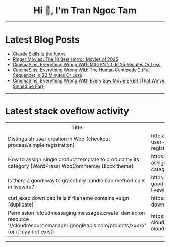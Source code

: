 <h1 align="center">Hi 👋, I'm Tran Ngoc Tam</h1>

---

# Latest Blog Posts 
<!-- BLOG-POST-LIST:START -->
- [Claude Skills is the future](https://dev.to/horo_ursa/claude-skills-is-the-future-1b8b)
- [Ringer Movies: The 10 Best Horror Movies of 2025](https://dev.to/popcorn_movies/ringer-movies-the-10-best-horror-movies-of-2025-47df)
- [CinemaSins: Everything Wrong With M3GAN 2.0 In 25 Minutes Or Less](https://dev.to/popcorn_movies/cinemasins-everything-wrong-with-m3gan-20-in-25-minutes-or-less-40jb)
- [CinemaSins: Everything Wrong With The Human Centipede 2 &lpar;Full Sequence&rpar; In 22 Minutes Or Less](https://dev.to/popcorn_movies/cinemasins-everything-wrong-with-the-human-centipede-2-full-sequence-in-22-minutes-or-less-1aj4)
- [CinemaSins: Everything Wrong With Every Saw Movie EVER &lpar;That We&#39;ve Sinned So Far&rpar;](https://dev.to/popcorn_movies/cinemasins-everything-wrong-with-every-saw-movie-ever-that-weve-sinned-so-far-56n1)
<!-- BLOG-POST-LIST:END -->

---

# Latest stack oveflow activity
<table>
  <tr><th>Title</th><th>Link</th></tr>
  <!-- STACKOVERFLOW:START --><tr><td>Distinguish user creation in Woo &lpar;checkout process/simple registration&rpar;</td><td>https://stackoverflow.com/questions/79795356/distinguish-user-creation-in-woo-checkout-process-simple-registration</td></tr><tr><td>How to assign single product template to product by its category &lpar;WordPress/ WooCommerce/ Block theme&rpar;</td><td>https://stackoverflow.com/questions/79795207/how-to-assign-single-product-template-to-product-by-its-category-wordpress-woo</td></tr><tr><td>Is there a good way to gracefully handle bad method calls in livewire?</td><td>https://stackoverflow.com/questions/79795008/is-there-a-good-way-to-gracefully-handle-bad-method-calls-in-livewire</td></tr><tr><td>curl_exec download fails if filename contains +sign [duplicate]</td><td>https://stackoverflow.com/questions/79794967/curl-exec-download-fails-if-filename-contains-sign</td></tr><tr><td>Permission &#39;cloudmessaging.messages.create&#39; denied on resource &#39;//cloudresourcemanager.googleapis.com/projects/xxxxx&#39; &lpar;or it may not exist&rpar;</td><td>https://stackoverflow.com/questions/79794877/permission-cloudmessaging-messages-create-denied-on-resource-cloudresourcem</td></tr><!-- STACKOVERFLOW:END -->
</table>

---


